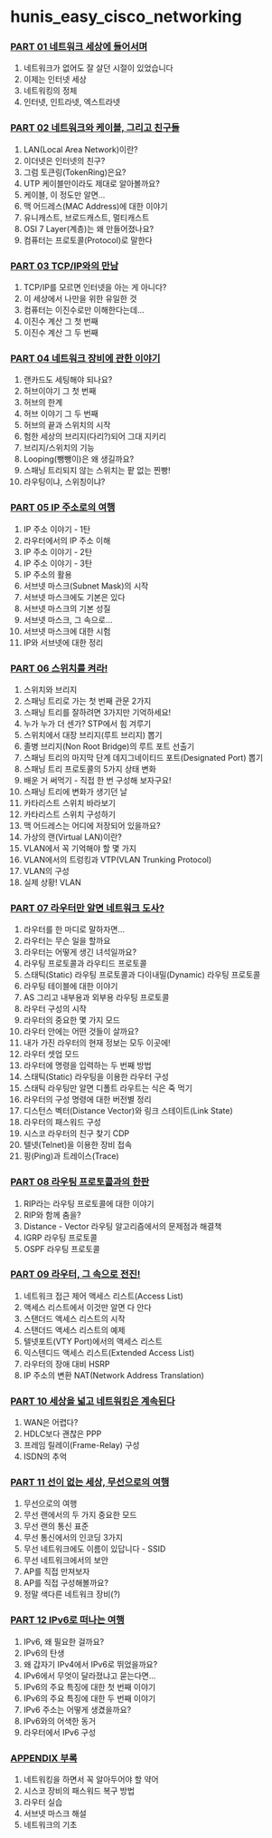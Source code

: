 # hunis_easy_cisco_networking

### <a href="part/part01.md">PART 01 네트워크 세상에 들어서며</a>

1. 네트워크가 없어도 잘 살던 시절이 있었습니다
2. 이제는 인터넷 세상
3. 네트워킹의 정체
4. 인터넷, 인트라넷, 엑스트라넷

### <a href="part/part02.md">PART 02 네트워크와 케이블, 그리고 친구들</a>

1. LAN(Local Area Network)이란?
2. 이더넷은 인터넷의 친구?
3. 그럼 토큰링(TokenRing)은요?
4. UTP 케이블만이라도 제대로 알아볼까요?
5. 케이블, 이 정도만 알면…
6. 맥 어드레스(MAC Address)에 대한 이야기
7. 유니캐스트, 브로드캐스트, 멀티캐스트
8. OSI 7 Layer(계층)는 왜 만들어졌나요?
9. 컴퓨터는 프로토콜(Protocol)로 말한다

### <a href="part/part03.md">PART 03 TCP/IP와의 만남</a>

1. TCP/IP를 모르면 인터넷을 아는 게 아니다?
2. 이 세상에서 나만을 위한 유일한 것
3. 컴퓨터는 이진수로만 이해한다는데…
4. 이진수 계산 그 첫 번째
5. 이진수 계산 그 두 번째

### <a href="part/part04.md">PART 04 네트워크 장비에 관한 이야기</a>

1. 랜카드도 세팅해야 되나요?
2. 허브이야기 그 첫 번째
3. 허브의 한계
4. 허브 이야기 그 두 번째
5. 허브의 끝과 스위치의 시작
6. 험한 세상의 브리지(다리?)되어 그대 지키리
7. 브리지/스위치의 기능
8. Looping(뺑뺑이)은 왜 생길까요?
9. 스패닝 트리되지 않는 스위치는 팥 없는 찐빵!
10. 라우팅이냐, 스위칭이냐?

### <a href="part/part05.md">PART 05 IP 주소로의 여행</a>

1. IP 주소 이야기 - 1탄
2. 라우터에서의 IP 주소 이해
3. IP 주소 이야기 - 2탄
4. IP 주소 이야기 - 3탄
5. IP 주소의 활용
6. 서브넷 마스크(Subnet Mask)의 시작
7. 서브넷 마스크에도 기본은 있다
8. 서브넷 마스크의 기본 성질
9. 서브넷 마스크, 그 속으로…
10. 서브넷 마스크에 대한 시험
11. IP와 서브넷에 대한 정리

### <a href="part/part06.md">PART 06 스위치를 켜라!</a>

1. 스위치와 브리지
2. 스패닝 트리로 가는 첫 번째 관문 2가지
3. 스패닝 트리를 잘하려면 3가지만 기억하세요!
4. 누가 누가 더 센가? STP에서 힘 겨루기
5. 스위치에서 대장 브리지(루트 브리지) 뽑기
6. 졸병 브리지(Non Root Bridge)의 루트 포트 선출기
7. 스패닝 트리의 마지막 단계 데지그네이티드 포트(Designated Port) 뽑기
8. 스패닝 트리 프로토콜의 5가지 상태 변화
9. 배운 거 써먹기 - 직접 한 번 구성해 보자구요!
10. 스패닝 트리에 변화가 생기던 날
11. 카타리스트 스위치 바라보기
12. 카타리스트 스위치 구성하기
13. 맥 어드레스는 어디에 저장되어 있을까요?
14. 가상의 랜(Virtual LAN)이란?
15. VLAN에서 꼭 기억해야 할 몇 가지
16. VLAN에서의 트렁킹과 VTP(VLAN Trunking Protocol)
17. VLAN의 구성
18. 실제 상황! VLAN

### <a href="part/part07.md">PART 07 라우터만 알면 네트워크 도사?</a>

1. 라우터를 한 마디로 말하자면…
2. 라우터는 무슨 일을 할까요
3. 라우터는 어떻게 생긴 녀석일까요?
4. 라우팅 프로토콜과 라우티드 프로토콜
5. 스태틱(Static) 라우팅 프로토콜과 다이내밀(Dynamic) 라우팅 프로토콜
6. 라우팅 테이블에 대한 이야기
7. AS 그리고 내부용과 외부용 라우팅 프로토콜
8. 라우터 구성의 시작
9. 라우터의 중요한 몇 가지 모드
10. 라우터 안에는 어떤 것들이 살까요?
11. 내가 가진 라우터의 현재 정보는 모두 이곳에!
12. 라우터 셋업 모드
13. 라우터에 명령을 입력하는 두 번째 방법
14. 스태틱(Static) 라우팅을 이용한 라우터 구성
15. 스태틱 라우팅만 알면 디폴트 라우트는 식은 죽 먹기
16. 라우터의 구성 명령에 대한 버전별 정리
17. 디스턴스 벡터(Distance Vector)와 링크 스테이트(Link State)
18. 라우터의 패스워드 구성
19. 시스코 라우터의 친구 찾기 CDP
20. 텔넷(Telnet)을 이용한 장비 접속
21. 핑(Ping)과 트레이스(Trace)

### <a href="part/part08.md">PART 08 라우팅 프로토콜과의 한판</a>

1. RIP라는 라우팅 프로토콜에 대한 이야기
2. RIP와 함께 춤을?
3. Distance - Vector 라우팅 알고리즘에서의 문제점과 해결책
4. IGRP 라우팅 프로토콜
5. OSPF 라우팅 프로토콜

### <a href="part/part09.md">PART 09 라우터, 그 속으로 전진!</a>

1. 네트워크 접근 제어 액세스 리스트(Access List)
2. 액세스 리스트에서 이것만 알면 다 안다
3. 스탠더드 액세스 리스트의 시작
4. 스탠더드 액세스 리스트의 예제
5. 텔넷포트(VTY Port)에서의 액세스 리스트
6. 익스텐디드 액세스 리스트(Extended Access List)
7. 라우터의 장애 대비 HSRP
8. IP 주소의 변환 NAT(Network Address Translation)

### <a href="part/part10.md">PART 10 세상을 넓고 네트워킹은 계속된다</a>

1. WAN은 어렵다?
2. HDLC보다 괜찮은 PPP
3. 프레임 릴레이(Frame-Relay) 구성
4. ISDN의 추억

### <a href="part/part11.md">PART 11 선이 없는 세상, 무선으로의 여행</a>

1. 무선으로의 여행
2. 무선 랜에서의 두 가지 중요한 모드
3. 무선 랜의 통신 표준
4. 무선 통신에서의 인코딩 3가지
5. 무선 네트워크에도 이름이 있답니다 - SSID
6. 무선 네트워크에서의 보안
7. AP를 직접 만져보자
8. AP를 직접 구성해볼까요?
9. 정말 색다른 네트워크 장비(?)

### <a href="part/part12.md">PART 12 IPv6로 떠나는 여행</a>

1. IPv6, 왜 필요한 걸까요?
2. IPv6의 탄생
3. 왜 갑자기 IPv4에서 IPv6로 뛰었을까요?
4. IPv6에서 무엇이 달라졌냐고 묻는다면…
5. IPv6의 주요 특징에 대한 첫 번째 이야기
6. IPv6의 주요 특징에 대한 두 번째 이야기
7. IPv6 주소는 어떻게 생겼을까요?
8. IPv6와의 어색한 동거
9. 라우터에서 IPv6 구성

### <a href="part/appendix.md">APPENDIX 부록</a>

1. 네트워킹을 하면서 꼭 알아두어야 할 약어
2. 시스코 장비의 패스워드 복구 방법
3. 라우터 실습
4. 서브넷 마스크 해설
5. 네트워크의 기초
